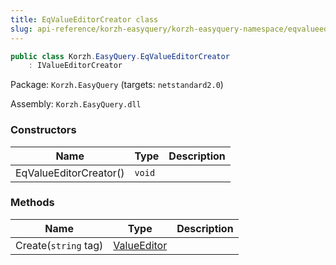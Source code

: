 ```yaml
---
title: EqValueEditorCreator class
slug: api-reference/korzh-easyquery/korzh-easyquery-namespace/eqvalueeditorcreator-class
---
```


```csharp
public class Korzh.EasyQuery.EqValueEditorCreator
    : IValueEditorCreator

```
Package: `Korzh.EasyQuery` (targets: `netstandard2.0`)

Assembly: `Korzh.EasyQuery.dll`

### Constructors

| Name | Type | Description | 
| --- | --- | --- | 
| EqValueEditorCreator() | `void` |  | 


### Methods

| Name | Type | Description | 
| --- | --- | --- | 
| Create(`string` tag) | [ValueEditor](//easyquery/docs/api-reference/easydata-core/easydata-namespace/valueeditor-class) |  |